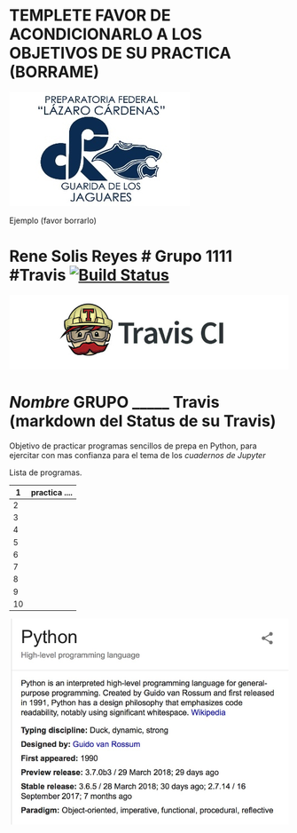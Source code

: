 # TEMPLETE FAVOR DE ACONDICIONARLO A LOS OBJETIVOS DE SU PRACTICA (BORRAME)

![Bienvenido Capacitación de Informática](imagenes/lazaro-cardenas-logo.jpg)

Ejemplo (favor  borrarlo)
#  Rene Solis Reyes # Grupo 1111 #Travis [![Build Status](https://travis-ci.org/tectijuana/travistest.svg?branch=master)](https://travis-ci.org/tectijuana/travistest)


![Compilado y revisado por Travis](imagenes/logo-travisci.jpg)
# _Nombre_ GRUPO _____  Travis (markdown del Status de su Travis)

Objetivo de practicar programas sencillos de prepa en Python, para ejercitar con mas confianza para el tema de los _cuadernos de Jupyter_

Lista de programas.

| 1  | practica .... |
|----|---------------|
| 2  |               |
| 3  |               |
| 4  |               |
| 5  |               |
| 6  |               |
| 7  |               |
| 8  |               |
| 9  |               |
| 10 |               |



![](imagenes/QueEsPython.jpg)

